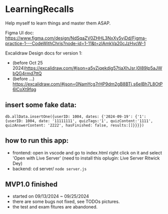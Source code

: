 # LearningRecalls
Help myself to learn things and master them ASAP.


Figma UI doc: https://www.figma.com/design/NdSqaZV0ZHHL3NxXy5vjDd/Figma-practice-1---CodeWithChris?node-id=1-11&t=zIAmkVa20cJzHvcW-1


Excalidraw Design docs for version 1: 
- (before Oct 25 2024)https://excalidraw.com/#json=a5yZjqekdjg57tjaXhJsr,l0l89lp5aJWbQG4rmd7ttQ
- (before ...) https://excalidraw.com/#json=0NamYcg7rHP9dm2gB8BTj,s6eIBh7L8OtP6lCoXt9fqg


## insert some fake data: 
```mongodb
db.allData.insertOne({userID: 1004, dates: {'2024-09-19': {'1': {userID: 1004, date: '11111111', quizTags:'1', quizContent:'1111', quizAnswerContent: '2222', hasFinished: false, results:[]}}}})

```

## how to run this app: 
- frontend: open in vscode and go to index.html right click on it and select 'Open with Live Server' (need to install this oplugin: Live Server Ritwick Dey)
- backend: cd server/ `node server.js`

## MVP1.0 finished 
- started on 09/13/2024 ~ 09/25/2024
- there are some bugs not fixed, see TODOs pictures.
- the test and exam fitures are abandoned.
